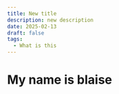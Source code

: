 ```yaml
---
title: New title
description: new description
date: 2025-02-13
draft: false
tags:
  - What is this
---
```

# My name is blaise